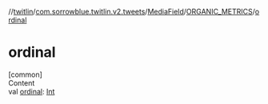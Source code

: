 //[twitlin](../../../index.md)/[com.sorrowblue.twitlin.v2.tweets](../../index.md)/[MediaField](../index.md)/[ORGANIC_METRICS](index.md)/[ordinal](ordinal.md)



# ordinal  
[common]  
Content  
val [ordinal](ordinal.md): [Int](https://kotlinlang.org/api/latest/jvm/stdlib/kotlin/-int/index.html)  



